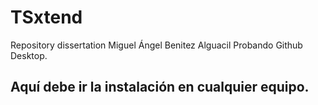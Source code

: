 # TSxtend
Repository dissertation Miguel Ángel Benitez Alguacil
Probando Github Desktop.
## Aquí debe ir la instalación en cualquier equipo.
